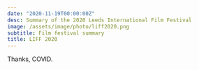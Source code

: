 ```yaml
---
date: "2020-11-19T00:00:00Z"
desc: Summary of the 2020 Leeds International Film Festival
image: /assets/image/photo/liff2020.png
subtitle: Film festival summary
title: LIFF 2020
---
```


Thanks, COVID.